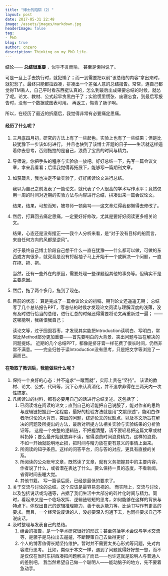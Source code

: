 ```yaml
---
title: "博士的陷阱（2）"
layout: post
date: 2017-05-31 22:48
image: /assets/images/markdown.jpg
headerImage: false
tag:
- PhD
blog: true
author: cnzero
description: Thinking on my PhD life.
---
```

结论—— __总结很重要__ ，似乎不言而喻， 甚至是懒得说了。

可是一旦上手去执行时，就犯懒了；而一到需要把以前“该总结的内容”拿出来时，就犯愁了。最终只能都拉西凑，拼凑出一个差强人意的总结报告。常常，连自己都觉得TM丢人，自己平时看东西挺认真的，怎么到最后出成果要总结的时候，就怂了呢。论文、教材、公式起早贪黑白干了；实验慌里慌张、废寝忘食，到最后写报告时，没有一个数据或图表可用。 再返工，悔青了肠子啊。

所以，在经历了最近的折磨后，我觉得非常有必要痛定思痛。

#### 经历了什么呢？
1. 三月底四月初，研究的方法上有了一些起色，实验上也有了一些结果；但是比较犹豫下一步该如何进行。
并且也快到了该博士开题的日子——生活就这样逼着你去思考，否则拖拉的是自己，浪费了宝贵的时间与精力。
2. 导师说，你把手头的程序与实验放一放吧。好好总结一下，先写一篇会议文章，拿来我看看；后续我觉得再拓展下，能够写一篇期刊文章。
3. 如获箴言，我也决定不做实验了，好好阅读论文进行总结。
    
    我以为自己之前发表了一篇论文，就代表了个人很高的学术写作水平；竟然仅用一周的时间对近期的实验方法与内容进行总结，拼凑出来一篇会议论文。 
    
    结果，结果，可想而知，被导师一顿臭骂——这文章烂得我都懒得去修改了。
4. 然后，打算回去痛定思痛，一定要好好修改，尤其是要好好阅读更多相关论文。
    
    结果，心态还是没有摆正——我个人分析来看，是“对于没有目标的船而言，来自任何方向的风都是逆风“。
    
    对于最终自己博士阶段自己想干什么一直在犹豫——什么都可以做，可做的东西或方向很多，就究竟是没有捋起袖子马上开始干一个或解决一个问题，一直在拖、拖、拖。
    
    当然，还有一些外在的原因，需要处理一些课题组其他的事务等。但确实不是主要原因。
5. 然后，拖了两个多月，拖到了现在。
6. 目前的状态：
    算是完成了一篇会议论文的初稿，期刊论文还遥遥无期；
    总结写了几个总结报告PPT，写总结的时候才发现论文阅读与理解深度的浅薄，没有及时进行恰当的总结，进行汇总的时候还得需要将论文再重新过一遍；
——这哪能啊，我痛恨我自己；
    
    读论文等，过于囫囵吞枣，才发现其实能把Introduction读明白、写明白，常常比Method部分更加重要——首先要明白的大背景、突出问题与旨在解决的问题提炼。
    近期的几个总结PPT，都像是挤牙膏一样花费了很长时间，仍然非常不满意。——完全归咎于读Introduction没有思考，只是把文字等浏览了一遍而已。

#### 在吸取了教训后，我能做些什么呢？
1. 保持一个良好的心态：并不追求“一蹴而就”，实际上贵在“坚持”。
该读的教材、论文、公式、代码等，沉下心来认真消化，并不追求非得在三两天内一次性搞定。
2. 凡阅读过的材料，都有必要用自己的话进行总结复述。这包括了：
    1. 已阅读或在阅读的论文；直到自己的话能把自己说服了，能对作者的思路与逻辑链把握到一定程度，最好的检验方法就是用“文献综述”，能明白作者所讨论的大背景，突出的问题，综述论文的优缺点，以及本文所旨在解决的问题及所提出的方法，最后对所提方法相关实验与实验结果的分析验证等。
    这是一个完整的逻辑链，不把握清楚，请不要轻易把这篇文章或材料扔掉；要么最开始就放弃不读，省得浪费时间浪费精力。这样的浪费，不如一开始就聪明地止损，把时间与精力放在更有意义的事情上面来。
    2. 所阅读的知乎条目。这样的问答平台，问与答的对应，更具有直接的关系。
    3. 所阅读的公众账号文章，既然读了文章，就有义务把握其中的主要内容，作者说了什么，或者潜在表达了什么。要么保持一贯的态度，不看新闻，省得时间去睡大觉。
    4. 其他书籍。 写一篇读后感，已经是最低的要求了。
3. 关于交流与讨论的总结。这个应该是最容易忽视的。
    而实际上，交流与讨论，以及包括说话或沟通等，占据了我们生活中大部分的碎片化时间与精力。同时，看起来又是一个临场发挥、逻辑链较短的思考，如何能够在这样的背景与特点下，体现出自己的逻辑推理能力、善于表达能力等，比读书写作有更高的要求。而且，一个经常说废话的人，没必要深入沟通下去，也同样要求自己不说废话。
4. 及时整理与发表自己的总结。
    1. 组会的报告，是一个学术研究很好的形式；甚至包括学术会议与学术交流等，是骡子是马拉出去遛遛，不断鞭策自己去做得更好；
    2. 个人的博客值得长期坚持维护。暂时并不需要太关心形式等问题，先对内容进行思考。
    比如，类似于本文一样，遇到了问题就得好好想一想，而不是仅仅在当时东拼西凑把问题解决了而已——也许这就是聪明人与普通人的差别吧。
    我当然希望自己做一个聪明人——能动脑子的地方，先不要着急动手。